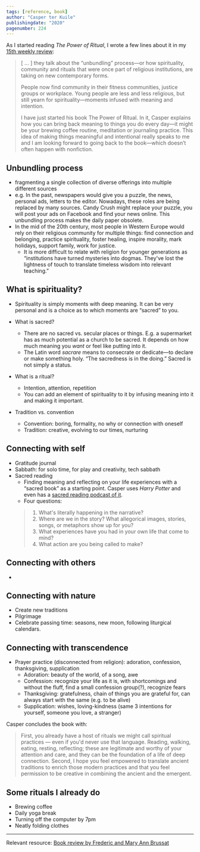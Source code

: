 ```yaml
---
tags: [reference, book]
author: "Casper ter Kuile"
publishingdate: "2020"
pagenumber: 224
---
```


As I started reading _The Power of Ritual_, I wrote a few lines about it in my [15th weekly review](https://clarale.com/blog/15-walk-on-the-frozen-canal):

> [ ... ] they talk about the “unbundling” process—or how spirituality, community and rituals that were once part of religious institutions, are taking on new contemporary forms.
>
> People now find community in their fitness communities, justice groups or workplace. Young people are less and less religious, but still yearn for spirituality—moments infused with meaning and intention.
>
> I have just started his book The Power of Ritual. In it, Casper explains how you can bring back meaning to things you do every day—it might be your brewing coffee routine, meditation or journaling practice. This idea of making things meaningful and intentional really speaks to me and I am looking forward to going back to the book—which doesn’t often happen with nonfiction.

## Unbundling process

  - fragmenting a single collection of diverse offerings into multiple different sources
  - e.g. In the past, newspapers would give you a puzzle, the news, personal ads, letters to the editor. Nowadays, these roles are being replaced by many sources. Candy Crush might replace your puzzle, you will post your ads on Facebook and find your news online. This unbundling process makes the daily paper obsolete.
  - In the mid of the 20th century, most people in Western Europe would rely on their religious community for multiple things: find connection and belonging, practice spirituality, foster healing, inspire morality, mark holidays, support family, work for justice. 
    - It is more difficult to relate with religion for younger generations as “institutions have turned mysteries into dogmas. They've lost the lightness of touch to translate timeless wisdom into relevant teaching.”

## What is spirituality?

- Spirituality is simply moments with deep meaning. It can be very personal and is a choice as to which moments are “sacred” to you.
- What is sacred?
  - There are no sacred vs. secular places or things. E.g. a supermarket has as much potential as a church to be sacred. It depends on how much meaning you _want_ or feel like putting into it. 
  - The Latin word _sacrare_ means to consecrate or dedicate—to declare or make something holy. “The sacredness is in the doing.” Sacred is not simply a status. 
- What is a ritual?
  - Intention, attention, repetition
  - You can add an element of spirituality to it by infusing meaning into it and making it important.

- Tradition vs. convention
  - Convention: boring, formality, no why or connection with oneself
  - Tradition: creative, evolving to our times, nurturing

## Connecting with self
- Gratitude journal
- Sabbath: for solo time, for play and creativity, tech sabbath
- Sacred reading
  - Finding meaning and reflecting on your life experiences with a “sacred book” as a starting point. Casper uses _Harry Potter_ and even has a [sacred reading podcast of it](https://www.harrypottersacredtext.com/).
  - Four questions:
  > 1. What's literally happening in the narrative? 
  > 2. Where are we in the story? What allegorical images, stories, songs, or metaphors show up for you? 
  > 3. What experiences have you had in your own life that come to mind? 
  > 4. What action are you being called to make? 
  
## Connecting with others
- 
## Connecting with nature
  - Create new traditions
  - Pilgrimage
  - Celebrate passing time: seasons, new moon, following liturgical calendars.

## Connecting with transcendence
- Prayer practice (disconnected from religion): adoration, confession, thanksgiving, supplication
  - Adoration: beauty of the world, of a song, awe
  - Confession: recognize your life as it is, with shortcomings and without the fluff, find a small confession group(?), recognize fears
  - Thanksgiving: gratefulness, chain of things you are grateful for, can always start with the same (e.g. to be alive)
  - Supplication: wishes, loving-kindness (same 3 intentions for yourself, someone you love, a stranger)

Casper concludes the book with: 
> First, you already have a host of rituals we might call spiritual practices — even if you'd never use that language. Reading, walking, eating, resting, reflecting; these are legitimate and worthy of your attention and care, and they can be the foundation of a life of deep connection. Second, I hope you feel empowered to translate ancient traditions to enrich those modern practices and that you feel permission to be creative in combining the ancient and the emergent.
> 
## Some rituals I already do

- Brewing coffee
- Daily yoga break
- Turning off the computer by 7pm
- Neatly folding clothes

---
Relevant resource: [Book review by Frederic and Mary Ann Brussat](https://www.spiritualityandpractice.com/book-reviews/view/28942/the-power-of-ritual)